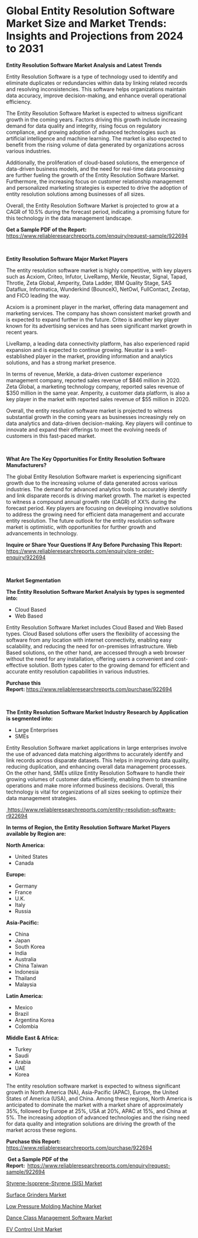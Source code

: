 <p><h1>Global Entity Resolution Software Market Size and Market Trends: Insights and Projections from 2024 to 2031</h1></p><p><strong>Entity Resolution Software Market Analysis and Latest Trends</strong></p>
<p><p>Entity Resolution Software is a type of technology used to identify and eliminate duplicates or redundancies within data by linking related records and resolving inconsistencies. This software helps organizations maintain data accuracy, improve decision-making, and enhance overall operational efficiency.</p><p>The Entity Resolution Software Market is expected to witness significant growth in the coming years. Factors driving this growth include increasing demand for data quality and integrity, rising focus on regulatory compliance, and growing adoption of advanced technologies such as artificial intelligence and machine learning. The market is also expected to benefit from the rising volume of data generated by organizations across various industries.</p><p>Additionally, the proliferation of cloud-based solutions, the emergence of data-driven business models, and the need for real-time data processing are further fueling the growth of the Entity Resolution Software Market. Furthermore, the increasing focus on customer relationship management and personalized marketing strategies is expected to drive the adoption of entity resolution solutions among businesses of all sizes.</p><p>Overall, the Entity Resolution Software Market is projected to grow at a CAGR of 10.5% during the forecast period, indicating a promising future for this technology in the data management landscape.</p></p>
<p><strong>Get a Sample PDF of the Report:&nbsp;</strong> <a href="https://www.reliableresearchreports.com/enquiry/request-sample/922694">https://www.reliableresearchreports.com/enquiry/request-sample/922694</a></p>
<p>&nbsp;</p>
<p><strong>Entity Resolution Software Major Market Players</strong></p>
<p><p>The entity resolution software market is highly competitive, with key players such as Acxiom, Criteo, Infutor, LiveRamp, Merkle, Neustar, Signal, Tapad, Throtle, Zeta Global, Amperity, Data Ladder, IBM Quality Stage, SAS Dataflux, Informatica, Wunderkind (BounceX), NetOwl, FullContact, Zeotap, and FICO leading the way.</p><p>Acxiom is a prominent player in the market, offering data management and marketing services. The company has shown consistent market growth and is expected to expand further in the future. Criteo is another key player known for its advertising services and has seen significant market growth in recent years.</p><p>LiveRamp, a leading data connectivity platform, has also experienced rapid expansion and is expected to continue growing. Neustar is a well-established player in the market, providing information and analytics solutions, and has a strong market presence.</p><p>In terms of revenue, Merkle, a data-driven customer experience management company, reported sales revenue of $846 million in 2020. Zeta Global, a marketing technology company, reported sales revenue of $350 million in the same year. Amperity, a customer data platform, is also a key player in the market with reported sales revenue of $55 million in 2020.</p><p>Overall, the entity resolution software market is projected to witness substantial growth in the coming years as businesses increasingly rely on data analytics and data-driven decision-making. Key players will continue to innovate and expand their offerings to meet the evolving needs of customers in this fast-paced market.</p></p>
<p>&nbsp;</p>
<p><strong>What Are The Key Opportunities For Entity Resolution Software Manufacturers?</strong></p>
<p><p>The global Entity Resolution Software market is experiencing significant growth due to the increasing volume of data generated across various industries. The demand for advanced analytics tools to accurately identify and link disparate records is driving market growth. The market is expected to witness a compound annual growth rate (CAGR) of XX% during the forecast period. Key players are focusing on developing innovative solutions to address the growing need for efficient data management and accurate entity resolution. The future outlook for the entity resolution software market is optimistic, with opportunities for further growth and advancements in technology.</p></p>
<p><strong>Inquire or Share Your Questions If Any Before Purchasing This Report:</strong> <a href="https://www.reliableresearchreports.com/enquiry/pre-order-enquiry/922694">https://www.reliableresearchreports.com/enquiry/pre-order-enquiry/922694</a></p>
<p>&nbsp;</p>
<p><strong>Market Segmentation</strong></p>
<p><strong>The Entity Resolution Software Market Analysis by types is segmented into:</strong></p>
<p><ul><li>Cloud Based</li><li>Web Based</li></ul></p>
<p><p>Entity Resolution Software Market includes Cloud Based and Web Based types. Cloud Based solutions offer users the flexibility of accessing the software from any location with internet connectivity, enabling easy scalability, and reducing the need for on-premises infrastructure. Web Based solutions, on the other hand, are accessed through a web browser without the need for any installation, offering users a convenient and cost-effective solution. Both types cater to the growing demand for efficient and accurate entity resolution capabilities in various industries.</p></p>
<p><strong>Purchase this Report:&nbsp;</strong><a href="https://www.reliableresearchreports.com/purchase/922694">https://www.reliableresearchreports.com/purchase/922694</a></p>
<p>&nbsp;</p>
<p><strong>The Entity Resolution Software Market Industry Research by Application is segmented into:</strong></p>
<p><ul><li>Large Enterprises</li><li>SMEs</li></ul></p>
<p><p>Entity Resolution Software market applications in large enterprises involve the use of advanced data matching algorithms to accurately identify and link records across disparate datasets. This helps in improving data quality, reducing duplication, and enhancing overall data management processes. On the other hand, SMEs utilize Entity Resolution Software to handle their growing volumes of customer data efficiently, enabling them to streamline operations and make more informed business decisions. Overall, this technology is vital for organizations of all sizes seeking to optimize their data management strategies.</p></p>
<p><a href="https://www.reliableresearchreports.com/entity-resolution-software-r922694">&nbsp;https://www.reliableresearchreports.com/entity-resolution-software-r922694</a></p>
<p><strong>In terms of Region, the Entity Resolution Software Market Players available by Region are:</strong></p>
<p>
    <p> <strong> North America: </strong>
        <ul>
            <li>United States</li>
            <li>Canada</li>
        </ul>
        </p> 
    <p> <strong> Europe: </strong>
        <ul>
            <li>Germany</li>
            <li>France</li>
            <li>U.K.</li>
            <li>Italy</li>
            <li>Russia</li>
        </ul>
        </p> 
    <p> <strong> Asia-Pacific: </strong>
        <ul>
            <li>China</li>
            <li>Japan</li>
            <li>South Korea</li>
            <li>India</li>
            <li>Australia</li>
            <li>China Taiwan</li>
            <li>Indonesia</li>
            <li>Thailand</li>
            <li>Malaysia</li>
        </ul>
        </p> 
    <p> <strong> Latin America: </strong>
        <ul>
            <li>Mexico</li>
            <li>Brazil</li>
            <li>Argentina Korea</li>
            <li>Colombia</li>
        </ul>
        </p> 
    <p> <strong> Middle East & Africa: </strong>
        <ul>
            <li>Turkey</li>
            <li>Saudi</li>
            <li>Arabia</li>
            <li>UAE</li>
            <li>Korea</li>
        </ul>
    </p>
    </p>
<p><p>The entity resolution software market is expected to witness significant growth in North America (NA), Asia-Pacific (APAC), Europe, the United States of America (USA), and China. Among these regions, North America is anticipated to dominate the market with a market share of approximately 35%, followed by Europe at 25%, USA at 20%, APAC at 15%, and China at 5%. The increasing adoption of advanced technologies and the rising need for data quality and integration solutions are driving the growth of the market across these regions.</p></p>
<p><strong>Purchase this Report: </strong><a href="https://www.reliableresearchreports.com/purchase/922694">https://www.reliableresearchreports.com/purchase/922694</a></p>
<p>&nbsp;<strong>Get a Sample PDF of the Report:&nbsp;&nbsp;</strong><a href="https://www.reliableresearchreports.com/enquiry/request-sample/922694">https://www.reliableresearchreports.com/enquiry/request-sample/922694</a></p>
<p><strong></strong></p>
<p><p><a href="https://www.linkedin.com/pulse/styrene-isoprene-styrene-sis-market-research-report-includes-rfhzf?trackingId=VtM7Qi7JSLCEODIy5AIK5g%3D%3D">Styrene-Isoprene-Styrene (SIS) Market</a></p><p><a href="https://www.linkedin.com/pulse/market-forecast-global-surface-grinders-trends-impact-analysis-n0jxf?trackingId=KiriJ25ZSui3%2Fc0fMhUj%2Fg%3D%3D">Surface Grinders Market</a></p><p><a href="https://medium.com/@raygrimes99/global-low-pressure-molding-machine-market-size-and-market-trends-analysis-by-regional-outlook-6fa5a9d554c9">Low Pressure Molding Machine Market</a></p><p><a href="https://github.com/keithsutherland8067/Market-Research-Report-List-1/blob/main/dance-class-management-software-market.md">Dance Class Management Software Market</a></p><p><a href="https://github.com/AutumnBerge/Market-Research-Report-List-1/blob/main/ev-control-unit-market.md">EV Control Unit Market</a></p></p>